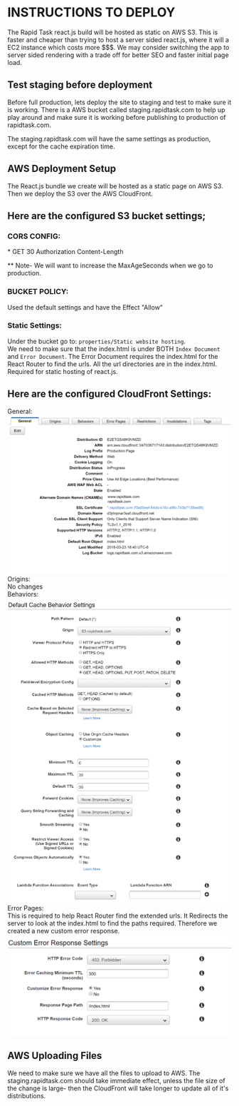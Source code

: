 INSTRUCTIONS TO DEPLOY
======================

The Rapid Task react.js build will be hosted as static on AWS S3. This is faster and cheaper than trying to host a server
sided react.js, where it will a EC2 instance which costs more $$$. We may consider switching the app to server sided rendering
with a trade off for better SEO and faster initial page load.  

Test staging before deployment  
------------------------------
Before full production, lets deploy the site to staging and test to make sure it is working. There is a AWS bucket called
staging.rapidtask.com to help up play around and make sure it is working before publishing to production of rapidtask.com.

The staging.rapidtask.com will have the same settings as production, except for the cache expiration time.


AWS Deployment Setup  
--------------------
The React.js bundle we create will be hosted as a static page on AWS S3. Then we deploy the S3 over the AWS CloudFront.  

## Here are the configured S3 bucket settings;

### CORS CONFIG:  
<?xml version="1.0" encoding="UTF-8"?>
<CORSConfiguration xmlns="http://s3.amazonaws.com/doc/2006-03-01/">
<CORSRule>
    <AllowedOrigin>*</AllowedOrigin>
    <AllowedMethod>GET</AllowedMethod> 
    <MaxAgeSeconds>30</MaxAgeSeconds>
    <AllowedHeader>Authorization</AllowedHeader>
    <AllowedHeader>Content-Length</AllowedHeader>
</CORSRule>
</CORSConfiguration>

** Note- We will want to increase the MaxAgeSeconds when we go to production.

### BUCKET POLICY:  
Used the default settings and have the Effect "Allow"

### Static Settings:  
Under the bucket go to: `properties/Static website hosting`.  
We need to make sure that the index.html is under BOTH `Index Document` and `Error Document`. The Error Document requires
the index.html for the React Router to find the urls. All the url directories are in the index.html. Required for static
hosting of react.js.


## Here are the configured CloudFront Settings:  

General:  
![CloudFront General Settings](images/CloudFront-General-Settings.png)
Origins:  
No changes  
Behaviors:  
![CloudFront General Settings](images/CloudFront-Default-Cache-Behavior-Settings.png)  
Error Pages:  
This is required to help React Router find the extended urls. It Redirects the server to look at the index.html to find
the paths required. Therefore we created a new custom error response.  
![CloudFront General Settings](images/CloudFront-Custon-Error-Response-Settings.png)  

AWS Uploading Files  
-------------------

We need to make sure we have all the files to upload to AWS. The staging.rapidtask.com should take immediate effect, unless
the file size of the change is large- then the CloudFront will take longer to update all of it's distributions.

